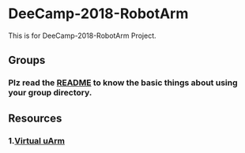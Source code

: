 # DeeCamp-2018-RobotArm
This is for DeeCamp-2018-RobotArm Project.
## Groups
### Plz read the [README](https://github.com/shendeguize/DeeCamp-2018-RobotArm/tree/master/Groups/README.md) to know the basic things about using your group directory.
## Resources
### 1.[Virtual uArm](https://github.com/shendeguize/DeeCamp-2018-RobotArm/tree/master/Resources/Virtual-uArm)
